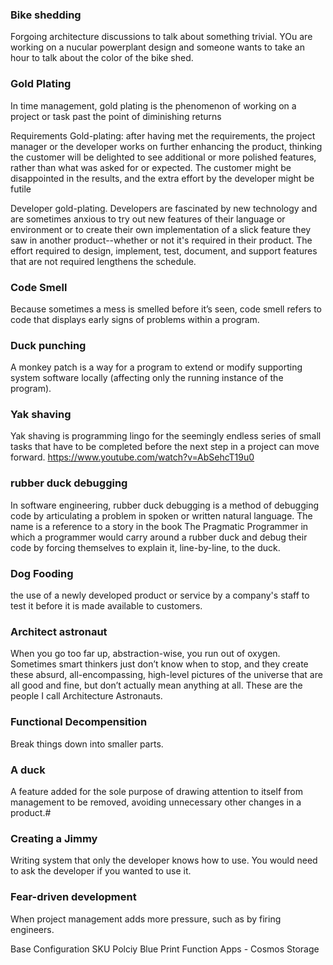 
### Bike shedding
Forgoing architecture discussions to talk about something trivial. YOu are working on a nucular powerplant design and someone wants to take an hour to talk about the color of the bike shed.

### Gold Plating
In time management, gold plating is the phenomenon of working on a project or task past the point of diminishing returns

Requirements Gold-plating: after having met the requirements, the project manager or the developer works on further enhancing the product, thinking the customer will be delighted to see additional or more polished features, rather than what was asked for or expected. The customer might be disappointed in the results, and the extra effort by the developer might be futile

Developer gold-plating. Developers are fascinated by new technology and are sometimes anxious to try out new features of their language or environment or to create their own implementation of a slick feature they saw in another product--whether or not it's required in their product. The effort required to design, implement, test, document, and support features that are not required lengthens the schedule.

### Code Smell
Because sometimes a mess is smelled before it’s seen, code smell refers to code that displays early signs of problems within a program.  


### Duck punching
A monkey patch is a way for a program to extend or modify supporting system software locally (affecting only the running instance of the program).

### Yak shaving
Yak shaving is programming lingo for the seemingly endless series of small tasks that have to be completed before the next step in a project can move forward.
https://www.youtube.com/watch?v=AbSehcT19u0


### rubber duck debugging
In software engineering, rubber duck debugging is a method of debugging code by articulating a problem in spoken or written natural language. The name is a reference to a story in the book The Pragmatic Programmer in which a programmer would carry around a rubber duck and debug their code by forcing themselves to explain it, line-by-line, to the duck.

### Dog Fooding
the use of a newly developed product or service by a company's staff to test it before it is made available to customers.

### Architect astronaut

When you go too far up, abstraction-wise, you run out of oxygen. Sometimes smart thinkers just don’t know when to stop, and they create these absurd, all-encompassing, high-level pictures of the universe that are all good and fine, but don’t actually mean anything at all. These are the people I call Architecture Astronauts.


### Functional Decompensition
Break things down into smaller parts.


### A duck

A feature added for the sole purpose of drawing attention to itself from management to be removed, avoiding unnecessary other changes in a product.# 


### Creating a Jimmy
Writing system that only the developer knows how to use.  You would need to ask the developer if you wanted to use it.

### Fear-driven development 
When project management adds more pressure, such as by firing engineers.


Base Configuration
SKU
Polciy 
Blue Print
Function Apps - 
Cosmos
Storage
